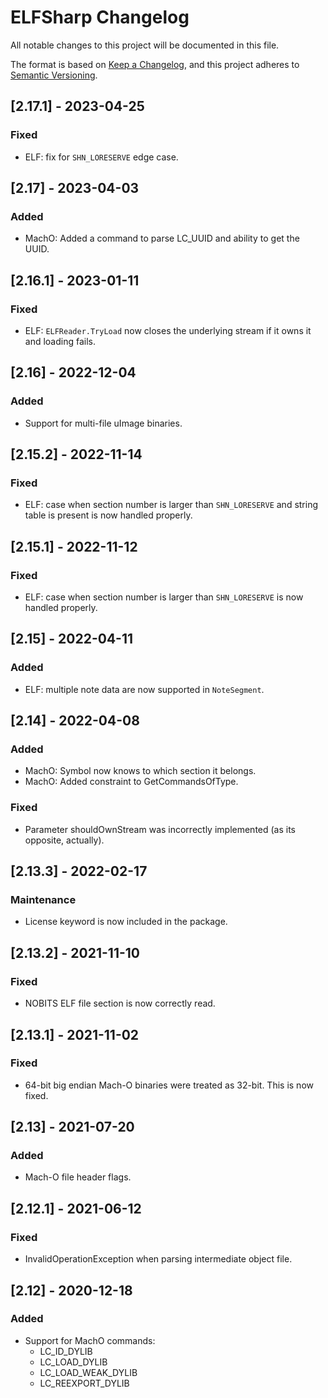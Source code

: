 # ELFSharp Changelog

All notable changes to this project will be documented in this file.

The format is based on [Keep a Changelog](https://keepachangelog.com/en/1.0.0/),
and this project adheres to [Semantic Versioning](https://semver.org/spec/v2.0.0.html).

## [2.17.1] - 2023-04-25
### Fixed
- ELF: fix for `SHN_LORESERVE` edge case. 

## [2.17] - 2023-04-03
### Added
- MachO: Added a command to parse LC_UUID and ability to get the UUID.

## [2.16.1] - 2023-01-11
### Fixed
- ELF: `ELFReader.TryLoad` now closes the underlying stream if it owns it and loading fails.

## [2.16] - 2022-12-04
### Added
- Support for multi-file uImage binaries.

## [2.15.2] - 2022-11-14
### Fixed
- ELF: case when section number is larger than `SHN_LORESERVE` and string table is present is now handled properly.

## [2.15.1] - 2022-11-12
### Fixed
- ELF: case when section number is larger than `SHN_LORESERVE` is now handled properly.

## [2.15] - 2022-04-11
### Added
- ELF: multiple note data are now supported in `NoteSegment`.

## [2.14] - 2022-04-08
### Added
- MachO: Symbol now knows to which section it belongs.
- MachO: Added constraint to GetCommandsOfType.

### Fixed
- Parameter shouldOwnStream was incorrectly implemented (as its opposite, actually).

## [2.13.3] - 2022-02-17
### Maintenance
- License keyword is now included in the package.

## [2.13.2] - 2021-11-10
### Fixed
- NOBITS ELF file section is now correctly read.

## [2.13.1] - 2021-11-02
### Fixed
- 64-bit big endian Mach-O binaries were treated as 32-bit. This is now fixed.

## [2.13] - 2021-07-20
### Added
- Mach-O file header flags.

## [2.12.1] - 2021-06-12
### Fixed
- InvalidOperationException when parsing intermediate object file.

## [2.12] - 2020-12-18
### Added
- Support for MachO commands:
  + LC_ID_DYLIB
  + LC_LOAD_DYLIB
  + LC_LOAD_WEAK_DYLIB
  + LC_REEXPORT_DYLIB
